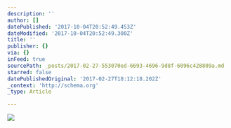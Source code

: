 ```yaml
---
description: ''
author: []
datePublished: '2017-10-04T20:52:49.453Z'
dateModified: '2017-10-04T20:52:49.300Z'
title: ''
publisher: {}
via: {}
inFeed: true
sourcePath: _posts/2017-02-27-553070ed-6693-4696-9d8f-6096c428809a.md
starred: false
datePublishedOriginal: '2017-02-27T18:12:18.202Z'
_context: 'http://schema.org'
_type: Article

---
```

![](https://the-grid-user-content.s3-us-west-2.amazonaws.com/772e6984-009b-4448-b4f5-c100d18f276e.jpg)